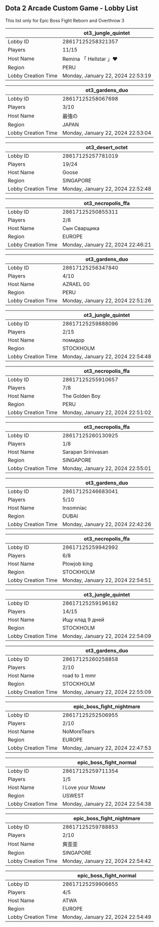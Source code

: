 ## Dota 2 Arcade Custom Game - Lobby List

This list only for Epic Boss Fight Reborn and Overthrow 3

|  | ot3_jungle_quintet |
| ------ | ------ |
| Lobby ID | 28617125258321357 |
| Players | 11/15 |
| Host Name | Remina  「  Hellstar  」♥ |
| Region | PERU |
| Lobby Creation Time | Monday, January 22, 2024 22:53:19 |


|  | ot3_gardens_duo |
| ------ | ------ |
| Lobby ID | 28617125258067698 |
| Players | 3/10 |
| Host Name | 最強の |
| Region | JAPAN |
| Lobby Creation Time | Monday, January 22, 2024 22:53:04 |


|  | ot3_desert_octet |
| ------ | ------ |
| Lobby ID | 28617125257781019 |
| Players | 19/24 |
| Host Name | Goose |
| Region | SINGAPORE |
| Lobby Creation Time | Monday, January 22, 2024 22:52:48 |


|  | ot3_necropolis_ffa |
| ------ | ------ |
| Lobby ID | 28617125250855311 |
| Players | 2/8 |
| Host Name | Сын Сварщика |
| Region | EUROPE |
| Lobby Creation Time | Monday, January 22, 2024 22:46:21 |


|  | ot3_gardens_duo |
| ------ | ------ |
| Lobby ID | 28617125256347840 |
| Players | 4/10 |
| Host Name | AZRAEL 00 |
| Region | PERU |
| Lobby Creation Time | Monday, January 22, 2024 22:51:26 |


|  | ot3_jungle_quintet |
| ------ | ------ |
| Lobby ID | 28617125259888096 |
| Players | 2/15 |
| Host Name | помидор |
| Region | STOCKHOLM |
| Lobby Creation Time | Monday, January 22, 2024 22:54:48 |


|  | ot3_necropolis_ffa |
| ------ | ------ |
| Lobby ID | 28617125255910657 |
| Players | 7/8 |
| Host Name | The Golden Boy |
| Region | PERU |
| Lobby Creation Time | Monday, January 22, 2024 22:51:02 |


|  | ot3_necropolis_ffa |
| ------ | ------ |
| Lobby ID | 28617125260130925 |
| Players | 1/8 |
| Host Name | Sarapan Srinivasan |
| Region | SINGAPORE |
| Lobby Creation Time | Monday, January 22, 2024 22:55:01 |


|  | ot3_gardens_duo |
| ------ | ------ |
| Lobby ID | 28617125246683041 |
| Players | 5/10 |
| Host Name | Insomniac |
| Region | DUBAI |
| Lobby Creation Time | Monday, January 22, 2024 22:42:26 |


|  | ot3_necropolis_ffa |
| ------ | ------ |
| Lobby ID | 28617125259942992 |
| Players | 6/8 |
| Host Name | Plowjob king |
| Region | STOCKHOLM |
| Lobby Creation Time | Monday, January 22, 2024 22:54:51 |


|  | ot3_jungle_quintet |
| ------ | ------ |
| Lobby ID | 28617125259196182 |
| Players | 14/15 |
| Host Name | Ищу клад 9 дней |
| Region | STOCKHOLM |
| Lobby Creation Time | Monday, January 22, 2024 22:54:09 |


|  | ot3_gardens_duo |
| ------ | ------ |
| Lobby ID | 28617125260258858 |
| Players | 2/10 |
| Host Name | road to 1 mmr |
| Region | STOCKHOLM |
| Lobby Creation Time | Monday, January 22, 2024 22:55:09 |


|  | epic_boss_fight_nightmare |
| ------ | ------ |
| Lobby ID | 28617125252506955 |
| Players | 2/10 |
| Host Name | NoMoreTears |
| Region | EUROPE |
| Lobby Creation Time | Monday, January 22, 2024 22:47:53 |


|  | epic_boss_fight_normal |
| ------ | ------ |
| Lobby ID | 28617125259711354 |
| Players | 1/5 |
| Host Name | I Love  your Момм |
| Region | USWEST |
| Lobby Creation Time | Monday, January 22, 2024 22:54:38 |


|  | epic_boss_fight_nightmare |
| ------ | ------ |
| Lobby ID | 28617125259788853 |
| Players | 2/10 |
| Host Name | 爽歪歪 |
| Region | SINGAPORE |
| Lobby Creation Time | Monday, January 22, 2024 22:54:42 |


|  | epic_boss_fight_normal |
| ------ | ------ |
| Lobby ID | 28617125259906655 |
| Players | 4/5 |
| Host Name | ATWA |
| Region | EUROPE |
| Lobby Creation Time | Monday, January 22, 2024 22:54:49 |


